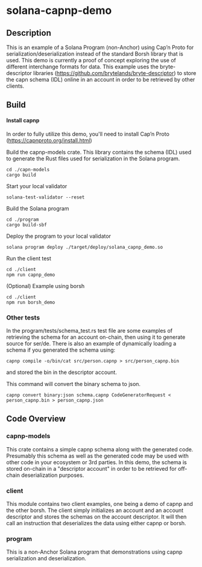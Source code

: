# solana-capnp-demo

## Description

This is an example of a Solana Program (non-Anchor) using Cap’n Proto for serialization/deserialization instead of the standard Borsh library that is used. This demo is currently a proof of concept exploring the use of different interchange formats for data. This example uses the bryte-descriptor libraries (https://github.com/brytelands/bryte-descriptor) to store the capn schema (IDL) online in an account in order to be retrieved by other clients.

## Build

#### Install capnp

In order to fully utilize this demo, you'll need to install Cap’n Proto (https://capnproto.org/install.html)

Build the capnp-models crate. This library contains the schema (IDL) used to generate the Rust files used for serialization in the Solana program.
```shell
cd ./capn-models
cargo build
```

Start your local validator
```shell
solana-test-validator --reset
```

Build the Solana program
```shell
cd ./program
cargo build-sbf
```

Deploy the program to your local validator
```shell
solana program deploy ./target/deploy/solana_capnp_demo.so
```

Run the client test
```shell
cd ./client
npm run capnp_demo
```

(Optional) Example using borsh
```shell
cd ./client
npm run borsh_demo
```

### Other tests

In the program/tests/schema_test.rs test file are some examples of retrieving the schema for an account on-chain, then using it to generate source for ser/de. There is also an example of dynamically loading a schema if you generated the schema using:

```shell
capnp compile -o/bin/cat src/person.capnp > src/person_capnp.bin
```

and stored the bin in the descriptor account.

This command will convert the binary schema to json.
```shell
capnp convert binary:json schema.capnp CodeGeneratorRequest < person_capnp.bin > person_capnp.json
```

## Code Overview

### capnp-models

This crate contains a simple capnp schema along with the generated code. Presumably this schema as well as the generated code may be used with other code in your ecosystem or 3rd parties. In this demo, the schema is stored on-chain in a "descriptor account" in order to be retrieved for off-chain deserialization purposes.

### client

This module contains two client examples, one being a demo of capnp and the other borsh. The client simply initializes an account and an account descriptor and stores the schemas on the account descriptor. It will then call an instruction that deserializes the data using either capnp or borsh.

### program

This is a non-Anchor Solana program that demonstrations using capnp serialization and deserialization.
